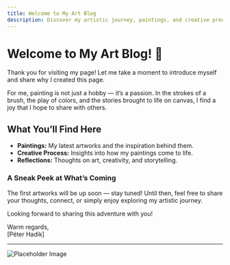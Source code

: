 ```yaml
---
title: Welcome to My Art Blog
description: Discover my artistic journey, paintings, and creative process.
---
```


# Welcome to My Art Blog! 🎨

Thank you for visiting my page! Let me take a moment to introduce myself and share why I created this page.

For me, painting is not just a hobby — it’s a passion. In the strokes of a brush, the play of colors, and the stories brought to life on canvas, I find a joy that I hope to share with others.

## What You’ll Find Here

- **Paintings:** My latest artworks and the inspiration behind them.  
- **Creative Process:** Insights into how my paintings come to life.  
- **Reflections:** Thoughts on art, creativity, and storytelling.  

### A Sneak Peek at What’s Coming

The first artworks will be up soon — stay tuned! Until then, feel free to share your thoughts, connect, or simply enjoy exploring my artistic journey.

Looking forward to sharing this adventure with you!

Warm regards,  
[Péter Hadik]

---

<!-- Add a placeholder for an image -->
![Placeholder Image](https://via.placeholder.com/800x400/cccccc/000000?text=Hamarosan+jönnek+a+festményeim)

